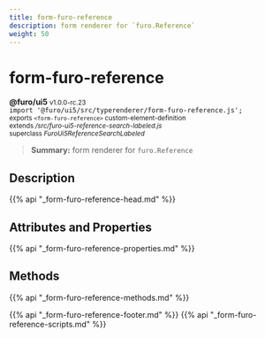 ```yaml
---
title: form-furo-reference
description: form renderer for `furo.Reference`
weight: 50
---
```


# form-furo-reference
**@furo/ui5** <small>v1.0.0-rc.23</small>
<br>`import '@furo/ui5/src/typerenderer/form-furo-reference.js';`<small>
<br>exports `<form-furo-reference>` custom-element-definition
<br>extends */src/furo-ui5-reference-search-labeled.js*
<br>superclass *FuroUi5ReferenceSearchLabeled*</small>

> **Summary:** form renderer for `furo.Reference`

## Description



{{% api "_form-furo-reference-head.md" %}}

## Attributes and Properties
{{% api "_form-furo-reference-properties.md" %}}



## Methods
{{% api "_form-furo-reference-methods.md" %}}





{{% api "_form-furo-reference-footer.md" %}}
{{% api "_form-furo-reference-scripts.md" %}}

